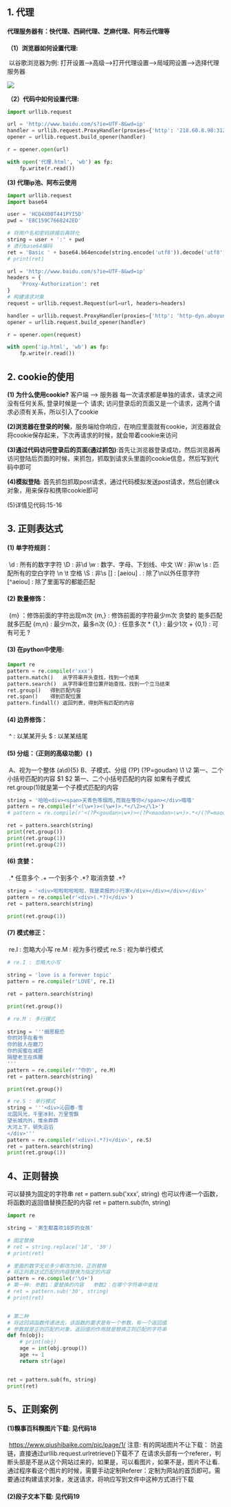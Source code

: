 ## 1. 代理

#### 代理服务器有：快代理、西祠代理、芝麻代理、阿布云代理等

**（1）浏览器如何设置代理:**

​	以谷歌浏览器为例:  打开设置-->高级-->打开代理设置-->局域网设置-->选择代理服务器

![](./image/daili.png)

**（2）代码中如何设置代理:**

```python
import urllib.request

url = 'http://www.baidu.com/s?ie=UTF-8&wd=ip'
handler = urllib.request.ProxyHandler(proxies={'http': '218.60.8.98:3129'})
opener = urllib.request.build_opener(handler)

r = opener.open(url)

with open('代理.html', 'wb') as fp:
    fp.write(r.read())
```

**(3) 代理ip池、阿布云使用**

```python
import urllib.request
import base64

user = 'HCQ4X00T441PYI5D'
pwd = 'E8C159C7668242ED'

# 将用户名和密码拼接后再转化
string = user + ':' + pwd
# 进行base64编码
ret = 'Basic ' + base64.b64encode(string.encode('utf8')).decode('utf8')
# print(ret)

url = 'http://www.baidu.com/s?ie=UTF-8&wd=ip'
headers = {
	'Proxy-Authorization': ret
}
# 构建请求对象
request = urllib.request.Request(url=url, headers=headers)

handler = urllib.request.ProxyHandler(proxies={'http': 'http-dyn.abuyun.com:9020'})
opener = urllib.request.build_opener(handler)

r = opener.open(request)

with open('ip.html', 'wb') as fp:
	fp.write(r.read())
```

## 2. cookie的使用

**(1) 为什么使用cookie?** 客户端 --> 服务器   每一次请求都是单独的请求，请求之间没有任何关系, 登录时候是一个			请求; 访问登录后的页面又是一个请求，这两个请求必须有关系，所以引入了cookie

**(2)浏览器在登录的时候**，服务端给你响应，在响应里面就有cookie，浏览器就会将cookie保存起来，下次再请求的时候，就会带着cookie来访问

**(3)通过代码访问登录后的页面(通过抓包)**:首先让浏览器登录成功，然后浏览器再访问登陆后页面的时候，来抓包，抓取到请求头里面的cookie信息，然后写到代码中即可

**(4)模拟登陆**: 首先抓包抓取post请求，通过代码模拟发送post请求，然后创建ck对象，用来保存和携带cookie即可

(5)详情见代码:15-16

## 3. 正则表达式

#### (1) 单字符规则：

​		\d : 所有的数字字符
		\D : 非\d
		\w : 数字、字母、下划线、中文
		\W : 非\w
		\s : 匹配所有的空白字符  \n \t 空格
		\S : 非\s
		[] : [aeiou]
		.  : 除了\n以外任意字符
		[^aeiou] : 除了里面写的都能匹配

#### (2) 数量修饰：

​		{m} ：修饰前面的字符出现m次
		{m,} : 修饰前面的字符最少m次  贪婪的  能多匹配就多匹配
		{m,n} : 最少m次，最多n次
		{0,} : 任意多次   *
		{1,} : 最少1次    +
		{0,1} : 可有可无  ?

#### (3) 在python中使用:

```python
import re
pattern = re.compile(r'xxx')
pattern.match()   从字符串开头查找，找到一个结束
pattern.search()  从字符串任意位置开始查找，找到一个立马结束
ret.group()   得到匹配内容
ret.span()    得到匹配位置
pattern.findall() 返回列表，得到所有匹配的内容
```

#### (4) 边界修饰：

​		^ : 以某某开头
		$ : 以某某结尾

#### (5) 分组：（正则的高级功能）( )

​		A、视为一个整体    (a\d){5}
		B、子模式、分组
			(?P<goudan>)  (?P=goudan)
			\1  \2   第一、二个小括号匹配的内容
			$1  $2   第一、二个小括号匹配的内容
			如果有子模式  ret.group(1)就是第一个子模式匹配的内容

```python
string = '哈哈<div><span>天青色等烟雨,而我在等你</span></div>嘻嘻'
pattern = re.compile(r'<(\w+)><(\w+)>.*</\2></\1>')
# pattern = re.compile(r'<(?P<goudan>\w+)><(?P<maodan>\w+)>.*</(?P=maodan)></(?P=goudan)>')

ret = pattern.search(string)
print(ret.group())
print(ret.group(1))
print(ret.group(2))
```

#### (6) 贪婪：

​		.* 任意多个 
		.+ 一个到多个 
		.*?  取消贪婪
		.+? 

```python
string = '<div>啦啦啦啦啦啦，我是卖报的小行家</div></div></div></div>'
pattern = re.compile(r'<div>(.*?)</div>')
ret = pattern.search(string)

print(ret.group(1))
```

#### (7) 模式修正：

​		re.I : 忽略大小写
		re.M : 视为多行模式
		re.S : 视为单行模式

```python
# re.I : 忽略大小写
    
string = 'love is a forever topic'
pattern = re.compile(r'LOVE', re.I)

ret = pattern.search(string)

print(ret.group())
```

```python
# re.M : 多行模式
    
string = '''细思极恐
你的对手在看书
你的敌人在磨刀
你的闺蜜在减肥
隔壁老王在炼腰
'''
pattern = re.compile(r'^你的', re.M)
ret = pattern.search(string)

print(ret.group())
```

```python
# re.S : 单行模式
string = '''<div>沁园春-雪
北国风光，千里冰封，万里雪飘
望长城内外，惟余莽莽
大河上下，顿失滔滔
</div>'''
pattern = re.compile(r'<div>(.*?)</div>', re.S)
ret = pattern.search(string)
print(ret.group(1))
```

## 4、正则替换

可以替换为固定的字符串
	ret = pattern.sub('xxx', string)
也可以传递一个函数，将函数的返回值替换匹配的内容
	ret = pattern.sub(fn, string)

```python
import re

string = '男生都喜欢18岁的女孩'

# 固定替换
# ret = string.replace('18', '30')
# print(ret)

# 里面的数字无论多少都改为30，正则替换
# 将正则表达式匹配的内容替换为指定的内容
pattern = re.compile(r'\d+')
# 第一种: 参数1：要替换的内容   参数2：在哪个字符串中查找
# ret = pattern.sub('30', string)
# print(ret)


# 第二种
# 将这回调函数传递进去，该函数的要求是有一个参数，有一个返回值
# 参数就是正则匹配的对象，返回值的作用就是替换正则匹配的字符串
def fn(obj):
    # print(obj)
    age = int(obj.group())
    age += 1
    return str(age)


ret = pattern.sub(fn, string)
print(ret)
```

## 5、正则案例

#### (1)糗事百科糗图片下载: 见代码18

​		https://www.qiushibaike.com/pic/page/1/
注意: 有的网站图片不让下载：
		防盗链，直接通过urllib.request.urlretrieve()下载不了
		在请求头部有一个referer，判断头部是不是从这个网站过来的，如果是，可以看图片，如果不是，图片不让看.
		通过程序看这个图片的时候，需要手动定制Referer：定制为网站的首页即可。需要通过构建请求对象，发送请求，将响应写到文件中这种方式进行下载

#### (2)段子文本下载:  见代码19